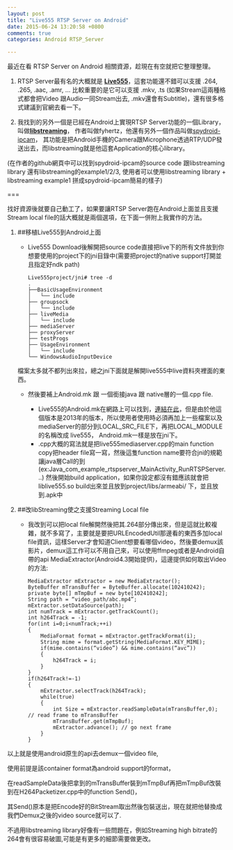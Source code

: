 ```yaml
---
layout: post
title: "Live555 RTSP Server on Android"
date: 2015-06-24 13:20:58 +0800
comments: true
categories: Android RTSP_Server

---
```


最近在看 RTSP Server on Android 相關資源，趁現在有空就把它整理整理。

1.  RTSP Server最有名的大概就是 [**Live555**](http://www.live555.com/)，這套功能還不錯可以支援 .264, .265, .aac, .amr, ... 比較重要的是它可以支援 .mkv, .ts (如果Stream這兩種格式都會把Video 跟Audio一同Stream出去, .mkv還會有Subtitle)，還有很多格式建議到官網去看一下。

2.  我找到的另外一個是已經在Android上實現RTSP Server功能的一個Library，叫做[**libstreaming**](https://github.com/fyhertz/libstreaming)，
作者叫做fyhertz，他還有另外一個作品叫做[spydroid-ipcam](https://play.google.com/store/apps/details?id=net.majorkernelpanic.spydroid&amp;hl=zh_TW)，
其功能是把Android手機的Camera跟Microphone透過RTP/UDP發送出去，而libstreaming就是他這套Application的核心library。

(在作者的github網頁中可以找到spydroid-ipcam的source code 跟libstreaming library 還有libstreaming的example1/2/3, 使用者可以使用libstreaming library + libstreaming example1 拼成spydroid-ipcam簡易的樣子)


===

找好資源後就要自己動工了，如果要讓RTSP Server跑在Android上面並且支援Stream local file的話大概就是兩個選項，在下面一併附上我實作的方法。

1. ##移植Live555到Android上面

    * Live555 Download後解開把source code直接把live下的所有文件放到你想要使用的project下的jni目錄中(需要把project的native support打開並且指定好ndk path)

          Live555project/jni# tree -d
          .
          ├──BasicUsageEnvironment
          │   └── include
          ├── groupsock
          │   └── include
          ├── liveMedia
          │   └── include
          ├── mediaServer
          ├── proxyServer
          ├── testProgs
          ├── UsageEnvironment
          │   └── include
          └── WindowsAudioInputDevice

    檔案太多就不都列出來拉，總之jni下面就是解開live555中live資料夾裡面的東西。
    *  然後要補上Android.mk 跟 一個銜接java 跟 native層的一個.cpp file.

        * Live555的Android.mk在網路上可以找到，[連結在此](http://blog.csdn.net/sunwutian0325/article/details/8582524)，但是由於他這個版本是2013年的版本，所以使用者使用時必須再加上一些檔案以及mediaServer的部分到LOCAL_SRC_FILE下，再把LOCAL_MODULE的名稱改成 live555， Android.mk一樣是放在jni下。
        * .cpp大概的寫法就是把live555mediaserver.cpp的main function copy把header file寫一寫，然後這隻function name要符合jni的規範讓java層Call的到(ex:Java_com_example_rtspserver_MainActivity_RunRTSPServer...)
       然後開始build application，如果你設定都沒有錯應該就會把liblive555.so build出來並且放到project/libs/armeabi/ 下，並且放到.apk中

2.  ##改libStreaming使之支援Streaming Local file

    * 我改到可以把local file解開然後把其.264部分傳出來，但是這就比較複雜，就不多寫了，主要就是要把URLEncodedUtil那邊看的東西多加local file資訊，這樣Server才會知道Client想要看哪個video，然後要demux該影片，demux這工作可以不用自己來，可以使用ffmpeg或者是Android自帶的api MediaExtractor(Android4.3開始提供)，這邊提供如何取出Video的方法:

          MediaExtractor mExtractor = new MediaExtractor();
          ByteBuffer mTransBuffer = ByteBuffer.allocate(102410242);
          private byte[] mTmpBuf = new byte[102410242];
          String path = “video_path/abc.mp4”;
          mExtractor.setDataSource(path);
          int numTrack = mExtractor.getTrackCount();
          int h264Track = -1;
          for(int i=0;i<numTrack;++i)
          {
              MediaFormat format = mExtractor.getTrackFormat(i);
              String mime = format.getString(MediaFormat.KEY_MIME);
              if(mime.contains(“video”) && mime.contains(“avc”))
              {
                  h264Track = i;
              }
          }
          if(h264Track!=-1)
          {
              mExtractor.selectTrack(h264Track);
              while(true)
              {
                  int Size = mExtractor.readSampleData(mTransBuffer,0); // read frame to mTransBuffer
                  mTransBuffer.get(mTmpBuf);
                  mExtractor.advance(); // go next frame
              }
          }

以上就是使用android原生的api去demux一個video file,

使用前提是該container format為android support的format，


在readSampleData後把拿到的mTransBuffer裝到mTmpBuf再把mTmpBuf改裝到在H264Packetizer.cpp中的function Send()，


其Send()原本是把Encode好的BitStream取出然後包裝送出，現在就把他替換成我們Demux之後的video source就可以了. 


不過用libstreaming library好像有一些問題在，例如Streaming high bitrate的264會有很容易破圖,可能是有更多的細節需要做更改。
